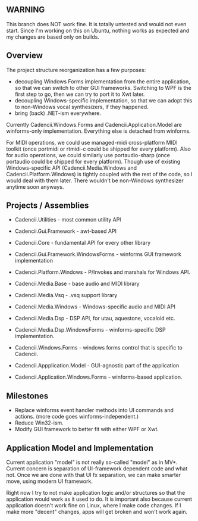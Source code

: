 WARNING
-------

This branch does NOT work fine. It is totally untested and would not
even start. Since I'm working on this on Ubuntu, nothing works
as expected and my changes are based only on builds.


Overview
--------

The project structure reorganization has a few purposes:

- decoupling Windows Forms implementation from the entire application,
  so that we can switch to other GUI frameworks. Switching to WPF is
  the first step to go, then we can try to port it to Xwt later.
- decoupling Windows-specific implementation, so that we can adopt this
  to non-Windows vocal synthesizers, if they happened.
- bring (back) .NET-ism everywhere.

Currently Cadencii.Windows.Forms and Cadencii.Application.Model are
winforms-only implementation. Everything else is detached from winforms.

For MIDI operations, we could use managed-midi cross-platform MIDI toolkit
(once portmidi or rtmidi-c could be shipped for every platform).
Also for audio operations, we could similarly use portaudio-sharp
(once portaudio could be shipped for every platform).
Though use of existing Windows-specific API (Cadencii.Media.Windows and
Cadencii.Platform.Windows) is tightly coupled with the rest of the code,
so I would deal with them later.
There wouldn't be non-Windows synthesizer anytime soon anyways.

Projects / Assemblies
---------------------

- Cadencii.Utilities - most common utility API
- Cadencii.Gui.Framework - awt-based API
- Cadencii.Core - fundamental API for every other library
- Cadencii.Gui.Framework.WindowsForms - winforms GUI framework implementation
- Cadencii.Platform.Windows - P/Invokes and marshals for Windows API.

- Cadencii.Media.Base - base audio and MIDI library
- Cadencii.Media.Vsq - .vsq support library
- Cadencii.Media.Windows - Windows-specific audio and MIDI API
- Cadencii.Media.Dsp - DSP API, for utau, aquestone, vocaloid etc.
- Cadencii.Media.Dsp.WindowsForms - winforms-specific DSP implementation.

- Cadencii.Windows.Forms - windows forms control that is specific to Cadencii.
- Cadencii.Appplication.Model - GUI-agnostic part of the application
- Cadencii.Application.Windows.Forms - winforms-based application.


Milestones
----------

- Replace winforms event handler methods into UI commands and actions.
  (more code goes winforms-independent.)
- Reduce Win32-ism.
- Modify GUI framework to better fit with either WPF or Xwt.

Application Model and Implementation
------------------------------------

Current application "model" is not really so-called "model" as in MV*.
Current concern is separation of UI-framework dependent code and what not.
Once we are done with that UI fx separation, we can make smarter move,
using modern UI framework.

Right now I try to not make application logic and/or structures so that
the application would work as it used to do. It is important also because
current application doesn't work fine on Linux, where I make code changes.
If I make more "decent" changes, apps will get broken and won't work again.
